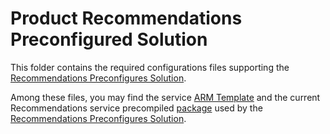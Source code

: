 # Product Recommendations Preconfigured Solution

This folder contains the required configurations files supporting the [Recommendations Preconfigures Solution](https://aka.ms/recotemplate).

Among these files, you may find the service [ARM Template](#saw/recommendationswebapp/core/arm/resources.json)
and the current Recommendations service precompiled [package](#saw/assets/Recommendations.WebApp.zip) used by the [Recommendations Preconfigures Solution](https://aka.ms/recotemplate). 
